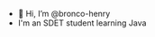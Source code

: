 - 👋 Hi, I’m @bronco-henry
- I'm an SDET student learning Java

<!---
bronco-henry/bronco-henry is a ✨ special ✨ repository because its `README.md` (this file) appears on your GitHub profile.
You can click the Preview link to take a look at your changes.
--->
